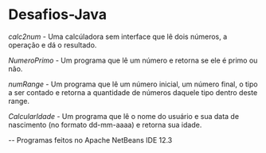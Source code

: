 # Desafios-Java
*calc2num* - Uma calcúladora sem interface que lê dois números, a operação e dá o resultado. 

*NumeroPrimo* - Um programa que lê um número e retorna se ele é primo ou não.

*numRange* - Um programa que lê um número inicial, um número final, o tipo a ser contado e retorna a quantidade de números daquele tipo dentro deste range.

*CalcularIdade* - Um programa que lê o nome do usuário e sua data de nascimento (no formato dd-mm-aaaa) e retorna sua idade.

-- Programas feitos no Apache NetBeans IDE 12.3
